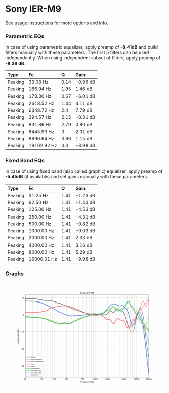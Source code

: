 # Sony IER-M9
See [usage instructions](https://github.com/jaakkopasanen/AutoEq#usage) for more options and info.

### Parametric EQs
In case of using parametric equalizer, apply preamp of **-8.41dB** and build filters manually
with these parameters. The first 5 filters can be used independently.
When using independent subset of filters, apply preamp of **-8.36 dB**.

| Type    | Fc          |    Q | Gain     |
|:--------|:------------|:-----|:---------|
| Peaking | 33.08 Hz    | 0.14 | -0.96 dB |
| Peaking | 166.94 Hz   | 1.95 | 1.46 dB  |
| Peaking | 173.30 Hz   | 0.67 | -6.01 dB |
| Peaking | 2618.52 Hz  | 1.44 | 4.11 dB  |
| Peaking | 6348.72 Hz  | 2.4  | 7.79 dB  |
| Peaking | 394.57 Hz   | 2.15 | -0.31 dB |
| Peaking | 831.86 Hz   | 2.79 | 0.80 dB  |
| Peaking | 8445.93 Hz  | 3    | 2.01 dB  |
| Peaking | 9696.64 Hz  | 0.66 | 1.15 dB  |
| Peaking | 19162.92 Hz | 0.3  | -8.98 dB |

### Fixed Band EQs
In case of using fixed band (also called graphic) equalizer, apply preamp of **-5.45dB**
(if available) and set gains manually with these parameters.

| Type    | Fc          |    Q | Gain     |
|:--------|:------------|:-----|:---------|
| Peaking | 31.25 Hz    | 1.41 | -1.23 dB |
| Peaking | 62.50 Hz    | 1.41 | -1.43 dB |
| Peaking | 125.00 Hz   | 1.41 | -4.53 dB |
| Peaking | 250.00 Hz   | 1.41 | -4.31 dB |
| Peaking | 500.00 Hz   | 1.41 | -0.82 dB |
| Peaking | 1000.00 Hz  | 1.41 | -0.03 dB |
| Peaking | 2000.00 Hz  | 1.41 | 2.33 dB  |
| Peaking | 4000.00 Hz  | 1.41 | 3.16 dB  |
| Peaking | 8000.00 Hz  | 1.41 | 5.29 dB  |
| Peaking | 16000.01 Hz | 1.41 | -9.98 dB |

### Graphs
![](./Sony%20IER-M9.png)